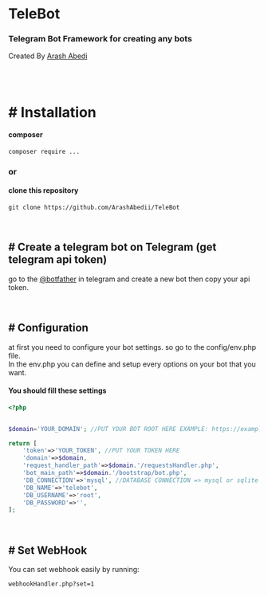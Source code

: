 
# TeleBot
### Telegram Bot Framework for creating any bots 

Created By [Arash Abedi](https://arashabedi.com)

<br/>
<br/>

# # Installation

#### composer
```
composer require ...
```
### or

#### clone this repository
```
git clone https://github.com/ArashAbedii/TeleBot
```

<br/>

## # Create a telegram bot on Telegram (get telegram api token)
go to the [@botfather](https://t.me/botfather) in telegram and create a new bot
then copy your api token.

<br/>

## # Configuration

at first you need to configure your bot settings. so go to the config/env.php file. <br/>
In the env.php you can define and setup every options on your bot that you want.

#### You should fill these settings

```php
<?php


$domain='YOUR_DOMAIN'; //PUT YOUR BOT ROOT HERE EXAMPLE: https://example.com/mybotDirectory

return [
    'token'=>'YOUR_TOKEN', //PUT YOUR TOKEN HERE
    'domain'=>$domain,
    'request_handler_path'=>$domain.'/requestsHandler.php',
    'bot_main_path'=>$domain.'/bootstrap/bot.php',
    'DB_CONNECTION'=>'mysql', //DATABASE CONNECTION => mysql or sqlite 
    'DB_NAME'=>'telebot',
    'DB_USERNAME'=>'root',
    'DB_PASSWORD'=>'',
];
```

<br/>

## # Set WebHook

You can set webhook easily by running: <br/>

```
webhookHandler.php?set=1
```

<br/>